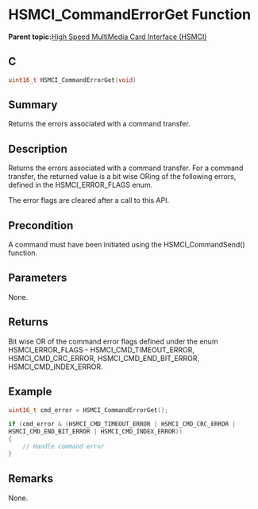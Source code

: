 # HSMCI\_CommandErrorGet Function

**Parent topic:**[High Speed MultiMedia Card Interface \(HSMCI\)](GUID-E5CEFDBB-10FA-4C89-AAAF-A8ED4107A071.md)

## C

```c
uint16_t HSMCI_CommandErrorGet(void)
```

## Summary

Returns the errors associated with a command transfer.

## Description

Returns the errors associated with a command transfer. For a command<br />transfer, the returned value is a bit wise ORing of the following errors,<br />defined in the HSMCI\_ERROR\_FLAGS enum.

The error flags are cleared after a call to this API.

## Precondition

A command must have been initiated using the HSMCI\_CommandSend\(\) function.

## Parameters

None.

## Returns

Bit wise OR of the command error flags defined under the enum HSMCI\_ERROR\_FLAGS - HSMCI\_CMD\_TIMEOUT\_ERROR, HSMCI\_CMD\_CRC\_ERROR, HSMCI\_CMD\_END\_BIT\_ERROR, HSMCI\_CMD\_INDEX\_ERROR.

## Example

```c
uint16_t cmd_error = HSMCI_CommandErrorGet();

if (cmd_error & (HSMCI_CMD_TIMEOUT_ERROR | HSMCI_CMD_CRC_ERROR |
HSMCI_CMD_END_BIT_ERROR | HSMCI_CMD_INDEX_ERROR))
{
    // Handle command error
}
```

## Remarks

None.

